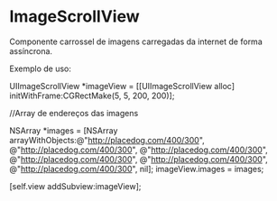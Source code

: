 ImageScrollView
===============

Componente carrossel de imagens carregadas da internet de forma assíncrona.

Exemplo de uso:

UIImageScrollView *imageView = [[UIImageScrollView alloc] initWithFrame:CGRectMake(5, 5, 200, 200)];

//Array de endereços das imagens

NSArray *images = [NSArray arrayWithObjects:@"http://placedog.com/400/300", @"http://placedog.com/400/300", @"http://placedog.com/400/300", @"http://placedog.com/400/300", @"http://placedog.com/400/300", @"http://placedog.com/400/300", nil];
imageView.images = images;

[self.view addSubview:imageView];

